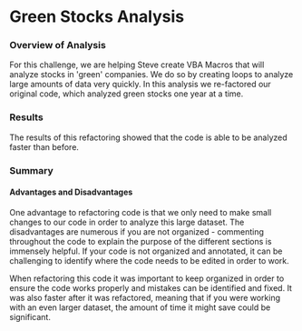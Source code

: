 # Green Stocks Analysis


### Overview of Analysis
For this challenge, we are helping Steve create VBA Macros that will analyze stocks in 'green' companies. We do so by creating loops to analyze large amounts of data very quickly. In this analysis we re-factored our original code, which analyzed green stocks one year at a time. 

### Results
The results of this refactoring showed that the code is able to be analyzed faster than before. 



### Summary
#### Advantages and Disadvantages
One advantage to refactoring code is that we only need to make small changes to our code in order to analyze this large dataset. The disadvantages are numerous if you are not organized - commenting throughout the code to explain the purpose of the different sections is immensely helpful. If your code is not organized and annotated, it can be challenging to identify where the code needs to be edited in order to work. 

When refactoring this code it was important to keep organized in order to ensure the code works properly and mistakes can be identified and fixed. It was also faster after it was refactored, meaning that if you were working with an even larger dataset, the amount of time it might save could be significant. 
